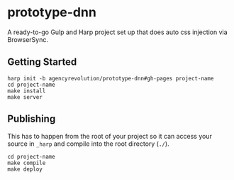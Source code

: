 # prototype-dnn

A ready-to-go Gulp and Harp project set up that does auto css injection via BrowserSync.

## Getting Started

```console
harp init -b agencyrevolution/prototype-dnn#gh-pages project-name
cd project-name
make install
make server
```

## Publishing
This has to happen from the root of your project so it can access your source in `_harp` and compile into the root directory (`./`).

```console
cd project-name
make compile
make deploy
```
